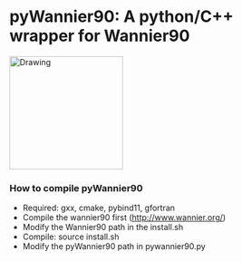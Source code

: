 # pyWannier90: A python/C++ wrapper for Wannier90 

<img src="https://github.com/hungpham2017/pyWannier90/blob/master/doc/Polyyens.png" alt="Drawing" style="width: 200px;"/>

### How to compile pyWannier90
 - Required: gxx, cmake, pybind11, gfortran
 - Compile the wannier90 first (http://www.wannier.org/)
 - Modify the Wannier90 path in the install.sh
 - Compile: source install.sh
 - Modify the pyWannier90 path in pywannier90.py
